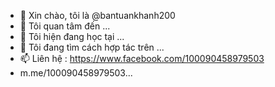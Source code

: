 - 👋 Xin chào, tôi là @bantuankhanh200
- 👀 Tôi quan tâm đến ...
- 🌱 Tôi hiện đang học tại ...
- 💞️ Tôi đang tìm cách hợp tác trên ...
- 📫 Liên hệ : https://www.facebook.com/100090458979503
- m.me/100090458979503...

<!---
bantuankhanh200/bantuankhanh200 is a ✨ special ✨ repository because its `README.md` (this file) appears on your GitHub profile.
You can click the Preview link to take a look at your changes.
--->
